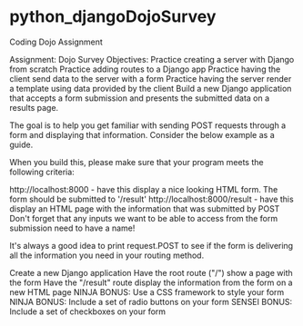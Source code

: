 # python_djangoDojoSurvey
Coding Dojo Assignment

Assignment: Dojo Survey
Objectives:
Practice creating a server with Django from scratch
Practice adding routes to a Django app
Practice having the client send data to the server with a form
Practice having the server render a template using data provided by the client
Build a new Django application that accepts a form submission and presents the submitted data on a results page.

The goal is to help you get familiar with sending POST requests through a form and displaying that information. Consider the below example as a guide.



When you build this, please make sure that your program meets the following criteria:

http://localhost:8000 - have this display a nice looking HTML form.  The form should be submitted to '/result'
http://localhost:8000/result - have this display an HTML page with the information that was submitted by POST
Don't forget that any inputs we want to be able to access from the form submission need to have a name!

It's always a good idea to print request.POST to see if the form is delivering all the information you need in your routing method.

 Create a new Django application
 Have the root route ("/") show a page with the form
 Have the "/result" route display the information from the form on a new HTML page
 NINJA BONUS: Use a CSS framework to style your form
 NINJA BONUS: Include a set of radio buttons on your form
 SENSEI BONUS: Include a set of checkboxes on your form
